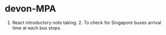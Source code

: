 # devon-MPA
1. React introductory note taking. 2. To check for Singapore buses arrival time at each bus stops. 
